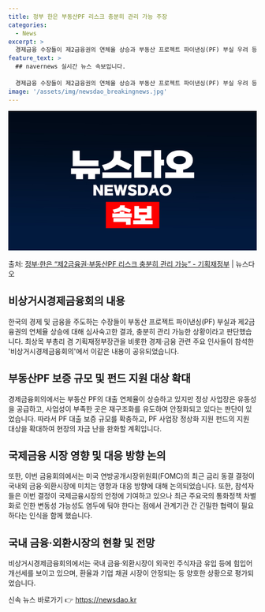 ```yaml
---
title: 정부 한은 부동산PF 리스크 충분히 관리 가능 주장
categories:
  - News
excerpt: >
  경제금융 수장들이 제2금융권의 연체율 상승과 부동산 프로젝트 파이낸싱(PF) 부실 우려 등 잠재 리스크에 대…
feature_text: >
  ## navernews 실시간 뉴스 속보입니다.

  경제금융 수장들이 제2금융권의 연체율 상승과 부동산 프로젝트 파이낸싱(PF) 부실 우려 등 잠재 리스크에 대…
image: '/assets/img/newsdao_breakingnews.jpg'
---
```


![뉴스다오 속보](/assets/img/newsdao_breakingnews.jpg)

<p>출처: <a href="https://newsdao.kr/3392" rel="dofollow">정부·한은 “제2금융권·부동산PF 리스크 충분히 관리 가능” - 기획재정부</a> | 뉴스다오</p>

<h2 data-ke-size="size26">비상거시경제금융회의 내용</h2>
<p data-ke-size="size16">한국의 경제 및 금융을 주도하는 수장들이 부동산 프로젝트 파이낸싱(PF) 부실과 제2금융권의 연체율 상승에 대해 심사숙고한 결과, 충분히 관리 가능한 상황이라고 판단했습니다. 최상목 부총리 겸 기획재정부장관을 비롯한 경제·금융 관련 주요 인사들이 참석한 '비상거시경제금융회의'에서 이같은 내용이 공유되었습니다.</p>

<h2 data-ke-size="size26">부동산PF 보증 규모 및 펀드 지원 대상 확대</h2>
<p data-ke-size="size16">경제금융회의에서는 부동산 PF의 대출 연체율이 상승하고 있지만 정상 사업장은 유동성을 공급하고, 사업성이 부족한 곳은 재구조화를 유도하여 안정화되고 있다는 판단이 있었습니다. 따라서 PF 대출 보증 규모를 확충하고, PF 사업장 정상화 지원 펀드의 지원 대상을 확대하여 현장의 자금 난을 완화할 계획입니다.</p>

<h2 data-ke-size="size26">국제금융 시장 영향 및 대응 방향 논의</h2>
<p data-ke-size="size16">또한, 이번 금융회의에서는 미국 연방공개시장위원회(FOMC)의 최근 금리 동결 결정이 국내외 금융·외환시장에 미치는 영향과 대응 방향에 대해 논의되었습니다. 또한, 참석자들은 이번 결정이 국제금융시장의 안정에 기여하고 있으나 최근 주요국의 통화정책 차별화로 인한 변동성 가능성도 염두에 둬야 한다는 점에서 관계기관 간 긴밀한 협력이 필요하다는 인식을 함께 했습니다.</p>

<h2 data-ke-size="size26">국내 금융·외환시장의 현황 및 전망</h2>
<p data-ke-size="size16">비상거시경제금융회의에서는 국내 금융·외환시장이 외국인 주식자금 유입 등에 힘입어 개선세를 보이고 있으며, 환율과 기업 채권 시장이 안정되는 등 양호한 상황으로 평가되었습니다. </p>
 

신속 뉴스 바로가기 👉 <a href="https://newsdao.kr" rel="dofollow">https://newsdao.kr</a>


